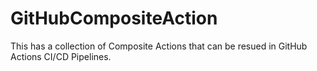 # GitHubCompositeAction
This has a collection of Composite Actions that can be resued in GitHub Actions CI/CD Pipelines.
